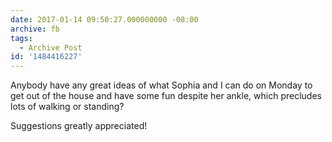 ```yaml
---
date: 2017-01-14 09:50:27.000000000 -08:00
archive: fb
tags: 
  - Archive Post
id: '1484416227'
---
```


Anybody have any great ideas of what Sophia and I can do on Monday to get out of the house and have some fun despite her ankle, which precludes lots of walking or standing? 

Suggestions greatly appreciated!
